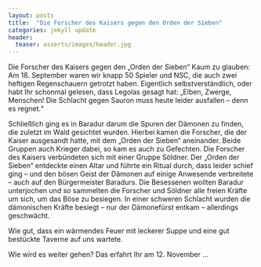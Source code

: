 ```yaml
---
layout: posts
title:  "Die Forscher des Kaisers gegen den Orden der Sieben"
categories: jekyll update
header:
  teaser: asserts/images/header.jpg
---
```

Die Forscher des Kaisers gegen den „Orden der Sieben“
Kaum zu glauben: Am 18. September waren wir knapp 50 Spieler und NSC, die auch zwei heftigen Regenschauern getrotzt haben. Eigentlich selbstverständlich, oder habt Ihr schonmal gelesen, dass Legolas gesagt hat: „Elben, Zwerge, Menschen! Die Schlacht gegen Sauron muss heute leider ausfallen – denn es regnet.“

Schließlich ging es in Baradur darum die Spuren der Dämonen zu finden, die zuletzt im Wald gesichtet wurden. Hierbei kamen die Forscher, die der Kaiser ausgesandt hatte, mit dem „Orden der Sieben“ aneinander. Beide Gruppen auch Krieger dabei, so kam es auch zu Gefechten. Die Forscher des Kaisers verbündeten sich mit einer Gruppe Söldner. Der „Orden der Sieben“ entdeckte einen Altar und führte ein Ritual durch, dass leider schief ging – und den bösen Geist der Dämonen auf einige Anwesende verbreitete – auch auf den Bürgermeister Baradurs. Die Besessenen wollten Baradur unterjochen und so sammelten die Forscher und Söldner alle freien Kräfte um sich, um das Böse zu besiegen. In einer schweren Schlacht wurden die dämonischen Kräfte besiegt – nur der Dämonefürst entkam – allerdings geschwächt.

Wie gut, dass ein wärmendes Feuer mit leckerer Suppe und eine gut bestückte Taverne auf uns wartete.

Wie wird es weiter gehen? Das erfahrt Ihr am 12. November …

